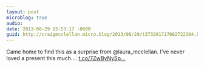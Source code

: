```yaml
---
layout: post
microblog: true
audio: 
date: 2013-08-29 15:53:17 -0600
guid: http://craigmcclellan.micro.blog/2013/08/29/t373201717082722304.html
---
```

Came home to find this as a surprise from @laura_mcclellan. I've never loved a present this much.… [t.co/7ZwByNySp...](http://t.co/7ZwByNySpV)

